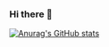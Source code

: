 ### Hi there 👋

[![Anurag's GitHub stats](https://github-readme-stats.vercel.app/api?username=yuequanfighting&count_private=true)](https://github.com/yuequanfighting)
